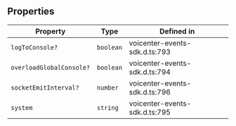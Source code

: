 ## Properties

| Property | Type | Defined in |
| ------ | ------ | ------ |
| `logToConsole?` | `boolean` | voicenter-events-sdk.d.ts:793 |
| `overloadGlobalConsole?` | `boolean` | voicenter-events-sdk.d.ts:794 |
| `socketEmitInterval?` | `number` | voicenter-events-sdk.d.ts:796 |
| `system` | `string` | voicenter-events-sdk.d.ts:795 |

